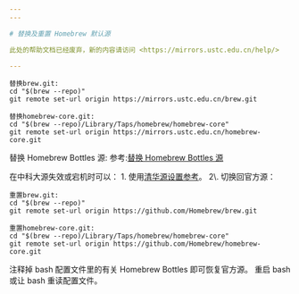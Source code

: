 ```yaml
---
---

# 替换及重置 Homebrew 默认源

此处的帮助文档已经废弃，新的内容请访问 <https://mirrors.ustc.edu.cn/help/>

---
```


    替换brew.git:
    cd "$(brew --repo)"
    git remote set-url origin https://mirrors.ustc.edu.cn/brew.git

    替换homebrew-core.git:
    cd "$(brew --repo)/Library/Taps/homebrew/homebrew-core"
    git remote set-url origin https://mirrors.ustc.edu.cn/homebrew-core.git

替换 Homebrew Bottles 源: 参考:[替换 Homebrew Bottles 源](homebrew-bottles "https://lug.ustc.edu.cn/wiki/mirrors/help/homebrew-bottles")

在中科大源失效或宕机时可以： 1\. 使用[清华源设置参考](https://mirrors.tuna.tsinghua.edu.cn/help/homebrew/ "https://mirrors.tuna.tsinghua.edu.cn/help/homebrew/")。 2\. 切换回官方源：

    重置brew.git:
    cd "$(brew --repo)"
    git remote set-url origin https://github.com/Homebrew/brew.git

    重置homebrew-core.git:
    cd "$(brew --repo)/Library/Taps/homebrew/homebrew-core"
    git remote set-url origin https://github.com/Homebrew/homebrew-core.git

注释掉 bash 配置文件里的有关 Homebrew Bottles 即可恢复官方源。 重启 bash 或让 bash 重读配置文件。

